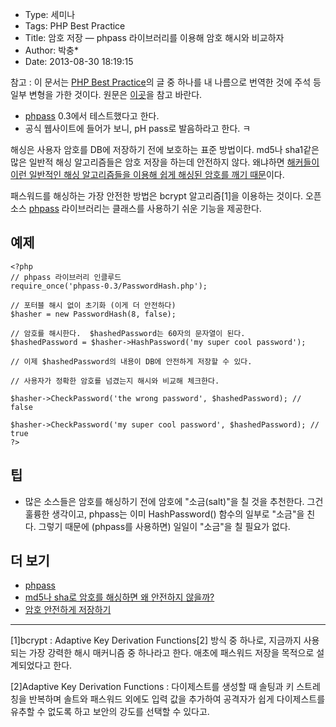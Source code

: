 - Type: 세미나
- Tags: PHP Best Practice
- Title: 암호 저장 ― phpass 라이브러리를 이용해 암호 해시와 비교하자
- Author: 박충*
- Date: 2013-08-30 18:19:15

참고 : 이 문서는 [PHP Best Practice][pbp]의 글 중 하나를 내 나름으로 번역한 것에 주석 등 일부 변형을 가한 것이다. 원문은 [이곳][pbp:password]을 참고 바란다.

- [phpass][phpass] 0.3에서 테스트했다고 한다.
- 공식 웹사이트에 들어가 보니, pH pass로 발음하라고 한다. ㅋ

해싱은 사용자 암호를 DB에 저장하기 전에 보호하는 표준 방법이다. md5나 sha1같은 많은 일반적 해싱 알고리즘들은 암호 저장을 하는데 안전하지 않다. 왜냐하면 [해커들이 이런 일반적인 해싱 알고리즘들을 이용해 쉽게 해싱된 암호를 깨기 때문][link01]이다.

패스워드를 해싱하는 가장 안전한 방법은 bcrypt 알고리즘[1]을 이용하는 것이다. 오픈 소스 [phpass][phpass] 라이브러리는 클래스를 사용하기 쉬운 기능을 제공한다.

## 예제

	<?php
	// phpass 라이브러리 인클루드
	require_once('phpass-0.3/PasswordHash.php');
 
	// 포터블 해시 없이 초기화 (이게 더 안전하다)
	$hasher = new PasswordHash(8, false);
 
	// 암호를 해시한다.  $hashedPassword는 60자의 문자열이 된다.
	$hashedPassword = $hasher->HashPassword('my super cool password');
 
	// 이제 $hashedPassword의 내용이 DB에 안전하게 저장할 수 있다.
 
	// 사용자가 정확한 암호를 넘겼는지 해시와 비교해 체크한다.

	$hasher->CheckPassword('the wrong password', $hashedPassword); // false
 
	$hasher->CheckPassword('my super cool password', $hashedPassword); // true
	?>

## 팁

- 많은 소스들은 암호를 해싱하기 전에 암호에 "소금(salt)"을 칠 것을 추천한다. 그건 훌륭한 생각이고, phpass는 이미 HashPassword() 함수의 일부로 "소금"을 친다. 그렇기 때문에 (phpass를 사용하면) 일일이 "소금"을 칠 필요가 없다.

## 더 보기

- [phpass][phpass]
- [md5나 sha로 암호를 해싱하면 왜 안전하지 않을까?][link02]
- [암호 안전하게 저장하기][link03]

<hr/>

[1]bcrypt : Adaptive Key Derivation Functions[2] 방식 중 하나로, 지금까지 사용되는 가장 강력한 해시 매커니즘 중 하나라고 한다. 애초에 패스워드 저장을 목적으로 설계되었다고 한다. 

[2]Adaptive Key Derivation Functions : 다이제스트를 생성할 때 솔팅과 키 스트레칭을 반복하며 솔트와 패스워드 외에도 입력 값을 추가하여 공격자가 쉽게 다이제스트를 유추할 수 없도록 하고 보안의 강도를 선택할 수 있다고.

[pbp]: https://phpbestpractices.org/
[pbp:password]: https://phpbestpractices.org/#passwords
[phpass]: http://www.openwall.com/phpass/
[link01]: http://arstechnica.com/security/2013/05/how-crackers-make-minced-meat-out-of-your-passwords/
[link02]: http://blogs.msdn.com/b/lixiong/archive/2011/12/25/md5-sha1-salt-and-bcrypt.aspx
[link03]: http://codahale.com/how-to-safely-store-a-password/
